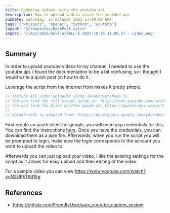```yaml
---
title: Updating videos using the youtube api
description: How to upload videos using the youtube api
pubDate: Saturday, 15 October 2022 13:00:00 GMT
tags: ["whispers", "openai", "python", "youtube"]
layout: '@/templates/BasePost.astro'
imgSrc: '/imgs/2022/dall-e/DALL·E 2022-10-15 11.08.57 - video.png'
---
```


## Summary

In order to upload youtube videos to my channel, I needed to use the youtube api. I found the documentation to be a bit confusing, so I thought I would write a quick post on how to do it.

Leverage the script from the internet from makes it pretty simple.

```javascript
// YouTube API video uploader using JavaScript/Node.js
// You can find the full visual guide at: https://www.youtube.com/watch?v=gncPwSEzq1s
// You can find the brief written guide at: https://quanticdev.com/articles/automating-my-youtube-uploads-using-nodejs
//
// Upload code is adapted from: https://developers.google.com/youtube/v3/quickstart/nodejs
```
First create an oauth client for google, you will need gcp credentials for this. You can find the instructions [here](https://developers.google.com/youtube/registering_an_application). Once you have the credentials, you can download them as a json file. Afterwards, when you run the script you will be prompted to login, make sure the login corresponds to the account you want to upload the video to.

Afterwards you can just upload your video, I like the existing settings for the script as it allows for easy upload and then editing of the video.


For a sample video you can view https://www.youtube.com/watch?v=N2UPkTKd15g

## References

* https://github.com/FriendlyUser/auto_youtube_caption_system
